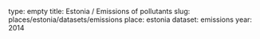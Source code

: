 type: empty
title: Estonia / Emissions of pollutants
slug: places/estonia/datasets/emissions
place: estonia
dataset: emissions
year: 2014
